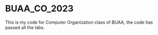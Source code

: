 # BUAA_CO_2023
This is my code for Computer Organization class of BUAA, the code has passed all the labs.
